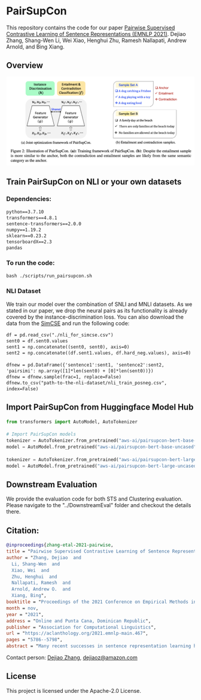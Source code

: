 # PairSupCon  

This repository contains the code for our paper [Pairwise Supervised Contrastive Learning of Sentence Representations (EMNLP 2021)](https://aclanthology.org/2021.emnlp-main.467/). Dejiao Zhang, Shang-Wen Li, Wei Xiao, Henghui Zhu, Ramesh Nallapati, Andrew Arnold, and Bing Xiang.


## Overview
![](figure/model.png)


## Train PairSupCon on NLI or your own datasets 

### Dependencies:
    python==3.7.10 
    transformers==4.8.1
    sentence-transformers==2.0.0
    numpy==1.19.2
    sklearn==0.23.2
    tensorboardX==2.3
    pandas 
   

### To run the code:
    bash ./scripts/run_pairsupcon.sh


### NLI Dataset

We train our model over the combination of SNLI and MNLI datasets. As we stated in our paper, we drop the neural pairs as its functionality is already covered by the instance-discrimination loss. You can also download the data from the [SimCSE](https://github.com/princeton-nlp/SimCSE/blob/main/data/download_nli.sh) and run the following code:

    df = pd.read_csv("./nli_for_simcse.csv")
    sent0 = df.sent0.values
    sent1 = np.concatenate((sent0, sent0), axis=0)
    sent2 = np.concatenate((df.sent1.values, df.hard_neg.values), axis=0)

    dfnew = pd.DataFrame({'sentence1':sent1, 'sentence2':sent2, 'pairsimi': np.array([1]*len(sent0) + [0]*len(sent0))})
    dfnew = dfnew.sample(frac=1, replace=False)
    dfnew.to_csv("path-to-the-nli-dataset/nli_train_posneg.csv", index=False)



## Import PairSupCon from Huggingface Model Hub
```python
from transformers import AutoModel, AutoTokenizer

# Import PairSupCon models
tokenizer = AutoTokenizer.from_pretrained("aws-ai/pairsupcon-bert-base-uncased")
model = AutoModel.from_pretrained("aws-ai/pairsupcon-bert-base-uncased")

tokenizer = AutoTokenizer.from_pretrained("aws-ai/pairsupcon-bert-large-uncased")
model = AutoModel.from_pretrained("aws-ai/pairsupcon-bert-large-uncased")

```



## Downstream Evaluation

We provide the evaluation code for both STS and Clustering evaluation. Please navigate to the "../DownstreamEval" folder and checkout the details there. 

    



## Citation:
```bibtex 
@inproceedings{zhang-etal-2021-pairwise,
title = "Pairwise Supervised Contrastive Learning of Sentence Representations",
author = "Zhang, Dejiao  and
  Li, Shang-Wen  and
  Xiao, Wei  and
  Zhu, Henghui  and
  Nallapati, Ramesh  and
  Arnold, Andrew O.  and
  Xiang, Bing",
booktitle = "Proceedings of the 2021 Conference on Empirical Methods in Natural Language Processing",
month = nov,
year = "2021",
address = "Online and Punta Cana, Dominican Republic",
publisher = "Association for Computational Linguistics",
url = "https://aclanthology.org/2021.emnlp-main.467",
pages = "5786--5798",
abstract = "Many recent successes in sentence representation learning have been achieved by simply fine-tuning on the Natural Language Inference (NLI) datasets with triplet loss or siamese loss. Nevertheless, they share a common weakness: sentences in a contradiction pair are not necessarily from different semantic categories. Therefore, optimizing the semantic entailment and contradiction reasoning objective alone is inadequate to capture the high-level semantic structure. The drawback is compounded by the fact that the vanilla siamese or triplet losses only learn from individual sentence pairs or triplets, which often suffer from bad local optima. In this paper, we propose PairSupCon, an instance discrimination based approach aiming to bridge semantic entailment and contradiction understanding with high-level categorical concept encoding. We evaluate PairSupCon on various downstream tasks that involve understanding sentence semantics at different granularities. We outperform the previous state-of-the-art method with 10{\%}{--}13{\%} averaged improvement on eight clustering tasks, and 5{\%}{--}6{\%} averaged improvement on seven semantic textual similarity (STS) tasks."}
```
    

Contact person: [Dejiao Zhang](https://www.amazon.science/author/deijao-zhang), [dejiaoz@amazon.com](dejiaoz@amazon.com)


## License

This project is licensed under the Apache-2.0 License.
    



